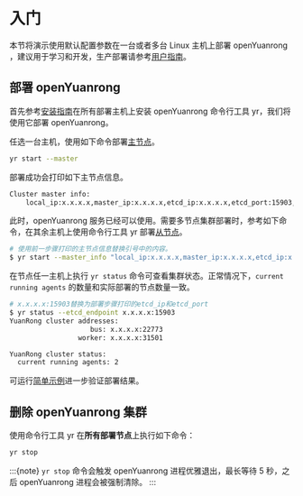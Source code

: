 # 入门

本节将演示使用默认配置参数在一台或者多台 Linux 主机上部署 openYuanrong ，建议用于学习和开发，生产部署请参考[用户指南](./production/index.md)。

## 部署 openYuanrong

首先参考[安装指南](../installation.md)在所有部署主机上安装 openYuanrong 命令行工具 yr，我们将使用它部署 openYuanrong。

任选一台主机，使用如下命令部署[主节点](glossary-master-node)。

```bash
yr start --master
```

部署成功会打印如下主节点信息。

```bash
Cluster master info:
    local_ip:x.x.x.x,master_ip:x.x.x.x,etcd_ip:x.x.x.x,etcd_port:15903,global_scheduler_port:11188,ds_master_port:12729,cluster_deployer_port:22775,etcd_peer_port:17621,bus-proxy:30140,bus:32480,ds-worker:33210,
```

此时，openYuanrong 服务已经可以使用。需要多节点集群部署时，参考如下命令，在其余主机上使用命令行工具 yr 部署[从节点](glossary-agent-node)。

```bash
# 使用前一步骤打印的主节点信息替换引号中的内容。
$ yr start --master_info "local_ip:x.x.x.x,master_ip:x.x.x.x,etcd_ip:x.x.x.x,etcd_port:15903,global_scheduler_port:11188,ds_master_port:12729,cluster_deployer_port:22775,etcd_peer_port:17621,bus-proxy:30140,bus:32480,ds-worker:33210,"
```

在节点任一主机上执行 `yr status` 命令可查看集群状态。正常情况下，`current running agents` 的数量和实际部署的节点数量一致。

```bash
# x.x.x.x:15903替换为部署步骤打印的etcd_ip和etcd_port
$ yr status --etcd_endpoint x.x.x.x:15903
YuanRong cluster addresses:
                    bus: x.x.x.x:22773
                 worker: x.x.x.x:31501

YuanRong cluster status:
  current running agents: 2
```

可运行[简单示例](../../multi_language_function_programming_interface/examples/simple-function-template.md)进一步验证部署结果。

## 删除 openYuanrong 集群

使用命令行工具 yr 在**所有部署节点**上执行如下命令：

```bash
yr stop
```

:::{note}
`yr stop` 命令会触发 openYuanrong 进程优雅退出，最长等待 5 秒，之后 openYuanrong 进程会被强制清除。
:::
